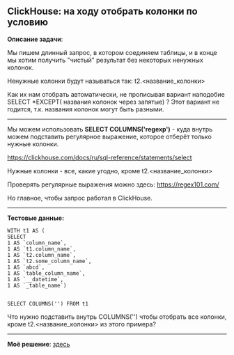 ## ClickHouse: на ходу отобрать колонки по условию

**Описание задачи**:

Мы пишем длинный запрос, в котором соединяем таблицы, и в конце мы хотим
получить "чистый" результат без некоторых ненужных колонок.

Ненужные колонки будут называться так: t2.<название_колонки>

Как их нам отобрать автоматически, не прописывая вариант наподобие
SELECT *EXCEPT( названия колонок через запятые) ? 
Этот вариант не годится, т.к. названия колонок могут быть разными.

----------------------------------------------------------------
Мы можем использовать **SELECT COLUMNS('regexp')** - куда внутрь можем подставить регулярное выражение, которое отберёт только нужные колонки.

https://clickhouse.com/docs/ru/sql-reference/statements/select

Нужные колонки - все, какие угодно, кроме t2.<название_колонки>

Проверять регулярные выражения можно здесь: https://regex101.com/

Но главное, чтобы запрос работал в ClickHouse.

----------------------------------------------------------------
**Тестовые данные:**

    WITH t1 AS (
    SELECT 
    1 AS `column_name`, 
    1 AS `t1.column_name`, 
    1 AS `t2.column_name`, 
    1 AS `t2.some_column_name`, 
    1 AS `abcd`, 
    1 AS `table_column_name`,
    1 AS `__datetime`,
    1 AS `_table_name`)


    SELECT COLUMNS('') FROM t1 

Что нужно подставить внутрь COLUMNS('') чтобы отобрать все колонки, кроме t2.<название_колонки> из этого примера?

----------------------------------------------------------------

**Моё решение**: [здесь](https://github.com/Malakhova-Natalya/Snippets/blob/main/clickhouse_columns_regexp/01%20-%20описание%20задачи%20COLUMNS(regexp).txt)
